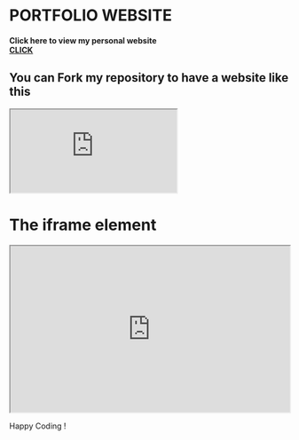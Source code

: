 # PORTFOLIO WEBSITE
<h4> Click here to view my personal website 
<br> <a href ="https://rajsinha77.github.io/RajSinha/ " > CLICK <a>
</h4>
<h2>You can Fork my repository to have a website like this </h2>
  <iframe src="https://www.w3schools.com" title="W3Schools Free Online Web Tutorials"></iframe>
<!DOCTYPE html>
<html>
<body>

<h1>The iframe element</h1>

<iframe src="https://www.w3schools.com" width="100%" height="300" title="W3Schools Free Online Web Tutorials">
</iframe>

</body>
</html>

Happy Coding !


